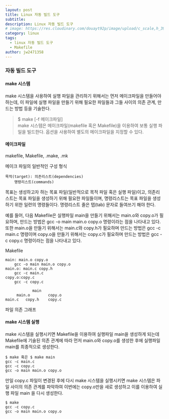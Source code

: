 ```yaml
---
layout: post
title: Linux 자동 빌드 도구
subtitle: 
description: Linux 자동 빌드 도구
# image: https://res.cloudinary.com/douayt92p/image/upload/c_scale,h_399,q_auto,w_700/v1593004373/pixabay/moon-5224745_1920_ufjpll.jpg
category: linux
tags:
  - linux 자동 빌드 도구
  - Makefile
author: jw2471358
---
```


### 자동 빌드 도구

#### make 시스템
make 시스템을 사용하여 실행 파일을 관리하기 위해서는 먼저 메이크파일을 만들어야 하는데, 
이 파일에 실행 파일을 만들기 위해 필요한 파일들과 그들 사이의 의존 관계, 만드는 방법 등을 기술한다. 

>$ make [-f 메이크파일]  
make 시스템은 메이크파일(makefile 혹은 Makefile)을 이용하여 보통 실행 파일을 빌드한다. 
옵션을 사용하여 별도의 메이크파일을 지정할 수 있다.

#### 메이크파일
makefile, Makefile, .make, .mk 

메이크 파일의 일반적인 구성 형식

```
목적(target): 의존리스트(dependencies)  
    명령리스트(commands)
```

목표는 생성하고자 하는 목표 파일(일반적으로 목적 파일 혹은 실행 파일)이고, 
의존리스트는 목표 파일을 생성하기 위해 필요한 파일들이며, 
명령리스트는 목표 파일을 생성하기 위한 일련의 명령들이다.
명령리스트 줄은 탭(tab) 문자로 들여쓰기 해야 한다.

예를 들어, 다음 Makefile은 실행파일 main을 만들기 위해서는 main.o와 copy.o가 필요하며, 
만드는 방법은 gcc -o main main.o copy.o 명령이라는 점을 나타내고 있다. 
또한 main.o을 만들기 위해서는 main.c와 copy.h가 필요하며 만드는 방법은 
gcc -c main.c 명령이며 copy.o을 만들기 위해서는 copy.c가 필요하며 
만드는 방법은 gcc -c copy.c 명령이라는 점을 나타내고 있다.

Makefile
```
main: main.o copy.o 
    gcc -o main main.o copy.o 
main.o: main.c copy.h 
    gcc -c main.c 
copy.o:copy.c 
    gcc -c copy.c 
```

```
            main 
     main.o        copy.o  
main.c   copy.h    copy.c  
```
파일 의존 그래프

#### make 시스템 실행

make 시스템을 실행시키면 Makefile을 이용하여 실행파일 main을 생성하게 되는데 
Makefile에 기술된 의존 관계에 따라 먼저 main.o와 copy.o를 생성한 후에 실행파일 main를 최종적으로 생성한다.

```
$ make 혹은 $ make main 
gcc -c main.c 
gcc -c copy.c 
gcc -o main main.o copy.o 
```

만일 copy.c 파일이 변경된 후에 다시 make 시스템을 실행시키면 make 시스템은 파일 사이의 
의존 관계를 파악하여 이번에는 copy.o만을 새로 생성하고 이를 이용하여 실행 파일 main 을 다시 생성한다. 

```
$ make 
gcc -c copy.c 
gcc -o main main.o copy.o 
```